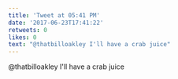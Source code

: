 ```yaml
---
title: 'Tweet at 05:41 PM'
date: '2017-06-23T17:41:22'
retweets: 0
likes: 0
text: "@thatbilloakley I'll have a crab juice"
---
```

@thatbilloakley I'll have a crab juice